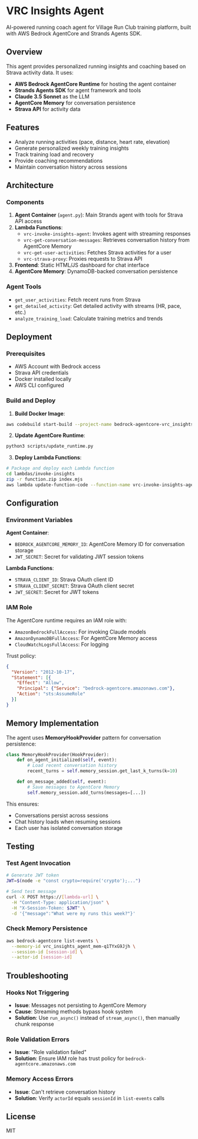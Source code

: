 # VRC Insights Agent

AI-powered running coach agent for Village Run Club training platform, built with AWS Bedrock AgentCore and Strands Agents SDK.

## Overview

This agent provides personalized running insights and coaching based on Strava activity data. It uses:
- **AWS Bedrock AgentCore Runtime** for hosting the agent container
- **Strands Agents SDK** for agent framework and tools
- **Claude 3.5 Sonnet** as the LLM
- **AgentCore Memory** for conversation persistence
- **Strava API** for activity data

## Features

- Analyze running activities (pace, distance, heart rate, elevation)
- Generate personalized weekly training insights
- Track training load and recovery
- Provide coaching recommendations
- Maintain conversation history across sessions

## Architecture

### Components

1. **Agent Container** (`agent.py`): Main Strands agent with tools for Strava API access
2. **Lambda Functions**:
   - `vrc-invoke-insights-agent`: Invokes agent with streaming responses
   - `vrc-get-conversation-messages`: Retrieves conversation history from AgentCore Memory
   - `vrc-get-user-activities`: Fetches Strava activities for a user
   - `vrc-strava-proxy`: Proxies requests to Strava API
3. **Frontend**: Static HTML/JS dashboard for chat interface
4. **AgentCore Memory**: DynamoDB-backed conversation persistence

### Agent Tools

- `get_user_activities`: Fetch recent runs from Strava
- `get_detailed_activity`: Get detailed activity with streams (HR, pace, etc.)
- `analyze_training_load`: Calculate training metrics and trends

## Deployment

### Prerequisites

- AWS Account with Bedrock access
- Strava API credentials
- Docker installed locally
- AWS CLI configured

### Build and Deploy

1. **Build Docker Image**:
```bash
aws codebuild start-build --project-name bedrock-agentcore-vrc_insights_agent-builder
```

2. **Update AgentCore Runtime**:
```bash
python3 scripts/update_runtime.py
```

3. **Deploy Lambda Functions**:
```bash
# Package and deploy each Lambda function
cd lambdas/invoke-insights
zip -r function.zip index.mjs
aws lambda update-function-code --function-name vrc-invoke-insights-agent --zip-file fileb://function.zip
```

## Configuration

### Environment Variables

**Agent Container**:
- `BEDROCK_AGENTCORE_MEMORY_ID`: AgentCore Memory ID for conversation storage
- `JWT_SECRET`: Secret for validating JWT session tokens

**Lambda Functions**:
- `STRAVA_CLIENT_ID`: Strava OAuth client ID
- `STRAVA_CLIENT_SECRET`: Strava OAuth client secret
- `JWT_SECRET`: Secret for JWT tokens

### IAM Role

The AgentCore runtime requires an IAM role with:
- `AmazonBedrockFullAccess`: For invoking Claude models
- `AmazonDynamoDBFullAccess`: For AgentCore Memory access
- `CloudWatchLogsFullAccess`: For logging

Trust policy:
```json
{
  "Version": "2012-10-17",
  "Statement": [{
    "Effect": "Allow",
    "Principal": {"Service": "bedrock-agentcore.amazonaws.com"},
    "Action": "sts:AssumeRole"
  }]
}
```

## Memory Implementation

The agent uses **MemoryHookProvider** pattern for conversation persistence:

```python
class MemoryHookProvider(HookProvider):
    def on_agent_initialized(self, event):
        # Load recent conversation history
        recent_turns = self.memory_session.get_last_k_turns(k=10)

    def on_message_added(self, event):
        # Save messages to AgentCore Memory
        self.memory_session.add_turns(messages=[...])
```

This ensures:
- Conversations persist across sessions
- Chat history loads when resuming sessions
- Each user has isolated conversation storage

## Testing

### Test Agent Invocation

```bash
# Generate JWT token
JWT=$(node -e "const crypto=require('crypto');...")

# Send test message
curl -X POST https://[lambda-url] \
  -H "Content-Type: application/json" \
  -H "X-Session-Token: $JWT" \
  -d '{"message":"What were my runs this week?"}'
```

### Check Memory Persistence

```bash
aws bedrock-agentcore list-events \
  --memory-id vrc_insights_agent_mem-q1TYxG9Jjh \
  --session-id [session-id] \
  --actor-id [session-id]
```

## Troubleshooting

### Hooks Not Triggering

- **Issue**: Messages not persisting to AgentCore Memory
- **Cause**: Streaming methods bypass hook system
- **Solution**: Use `run_async()` instead of `stream_async()`, then manually chunk response

### Role Validation Errors

- **Issue**: "Role validation failed"
- **Solution**: Ensure IAM role has trust policy for `bedrock-agentcore.amazonaws.com`

### Memory Access Errors

- **Issue**: Can't retrieve conversation history
- **Solution**: Verify `actorId` equals `sessionId` in `list-events` calls

## License

MIT
